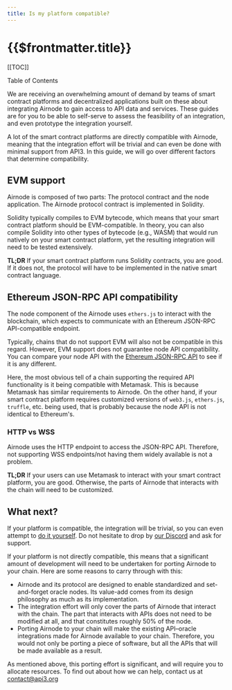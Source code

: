 ```yaml
---
title: Is my platform compatible?
---
```


# {{$frontmatter.title}}

[[TOC]]

<Version selectedVersion="pre-alpha" />

<div class="toc-label">Table of Contents</div>

We are receiving an overwhelming amount of demand by teams of smart contract platforms and decentralized applications built on these about integrating Airnode to gain access to API data and services.
These guides are for you to be able to self-serve to assess the feasibility of an integration, and even prototype the integration yourself.

A lot of the smart contract platforms are directly compatible with Airnode, meaning that the integration effort will be trivial and can even be done with minimal support from API3.
In this guide, we will go over different factors that determine compatibility.

## EVM support

Airnode is composed of two parts: The protocol contract and the node application.
The Airnode protocol contract is implemented in Solidity.

Solidity typically compiles to EVM bytecode, which means that your smart contract platform should be EVM-compatible.
In theory, you can also compile Solidity into other types of bytecode (e.g., WASM) that would run natively on your smart contract platform, yet the resulting integration will need to be tested extensively.

**TL;DR** If your smart contract platform runs Solidity contracts, you are good.
If it does not, the protocol will have to be implemented in the native smart contract language.

## Ethereum JSON-RPC API compatibility

The node component of the Airnode uses `ethers.js` to interact with the blockchain, which expects to communicate with an Ethereum JSON-RPC API-compatible endpoint.

Typically, chains that do not support EVM will also not be compatible in this regard.
However, EVM support does not guarantee node API compatibility.
You can compare your node API with the [ Ethereum JSON-RPC API](https://eth.wiki/json-rpc/API) to see if it is any different.

Here, the most obvious tell of a chain supporting the required API functionality is it being compatible with Metamask.
This is because Metamask has similar requirements to Airnode.
On the other hand, if your smart contract platform requires customized versions of `web3.js`, `ethers.js`, `truffle`, etc. being used, that is probably because the node API is not identical to Ethereum's.

### HTTP vs WSS

Airnode uses the HTTP endpoint to access the JSON-RPC API.
Therefore, not supporting WSS endpoints/not having them widely available is not a problem.

**TL;DR** If your users can use Metamask to interact with your smart contract platform, you are good.
Otherwise, the parts of Airnode that interacts with the chain will need to be customized.

## What next?

If your platform is compatible, the integration will be trivial, so you can even attempt to [do it yourself](self-serve-integration.html).
Do not hesitate to drop by [our Discord](https://discord.gg/qnRrcfnm5W) and ask for support.

If your platform is not directly compatible, this means that a significant amount of development will need to be undertaken for porting Airnode to your chain.
Here are some reasons to carry through with this:
- Airnode and its protocol are designed to enable standardized and set-and-forget oracle nodes.
Its value-add comes from its design philosophy as much as its implementation.
- The integration effort will only cover the parts of Airnode that interact with the chain.
The part that interacts with APIs does not need to be modified at all, and that constitutes roughly 50% of the node.
- Porting Airnode to your chain will make the existing API–oracle integrations made for Airnode available to your chain.
Therefore, you would not only be porting a piece of software, but all the APIs that will be made available as a result.

As mentioned above, this porting effort is significant, and will require you to allocate resources.
To find out about how we can help, contact us at contact@api3.org
